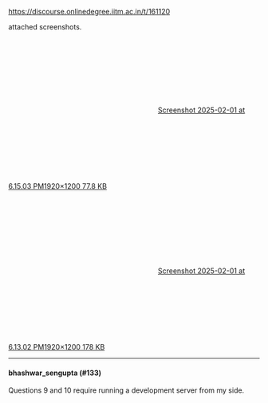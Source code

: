 https://discourse.onlinedegree.iitm.ac.in/t/161120

attached screenshots.</p>
<p><div class="lightbox-wrapper"><a class="lightbox" data-download-href="/uploads/short-url/2gtDpa2BPRxxDDWpJkSODYQOgn1.jpeg?dl=1" href="https://europe1.discourse-cdn.com/flex013/uploads/iitm/original/3X/0/f/0fe131609d98cc3b91359e55e376198f558750c3.jpeg" rel="noopener nofollow ugc" title="Screenshot 2025-02-01 at 6.15.03 PM"><div class="meta"><svg aria-hidden="true" class="fa d-icon d-icon-far-image svg-icon"><use href="#far-image"></use></svg><span class="filename">Screenshot 2025-02-01 at 6.15.03 PM</span><span class="informations">1920×1200 77.8 KB</span><svg aria-hidden="true" class="fa d-icon d-icon-discourse-expand svg-icon"><use href="#discourse-expand"></use></svg></div></a></div><br/>
<div class="lightbox-wrapper"><a class="lightbox" data-download-href="/uploads/short-url/76QIJSjwnoStbcGn9WikTLZSHUc.jpeg?dl=1" href="https://europe1.discourse-cdn.com/flex013/uploads/iitm/original/3X/3/1/31d574850569f527a4038b80d0171d7b685f9348.jpeg" rel="noopener nofollow ugc" title="Screenshot 2025-02-01 at 6.13.02 PM"><div class="meta"><svg aria-hidden="true" class="fa d-icon d-icon-far-image svg-icon"><use href="#far-image"></use></svg><span class="filename">Screenshot 2025-02-01 at 6.13.02 PM</span><span class="informations">1920×1200 178 KB</span><svg aria-hidden="true" class="fa d-icon d-icon-discourse-expand svg-icon"><use href="#discourse-expand"></use></svg></div></a></div></p><hr>

<h4>bhashwar_sengupta (#133)</h4>
<p>Questions 9 and 10 require running a development server from my side.